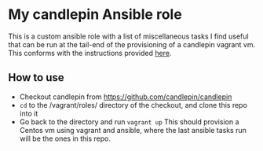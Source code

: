 # My candlepin Ansible role
This is a custom ansible role with a list of miscellaneous tasks I find useful that can be run at the tail-end of the provisioning of a candlepin vagrant vm.
This conforms with the instructions provided [here](https://github.com/candlepin/candlepin/tree/master/vagrant#custom-provisioning-tasks).

## How to use
* Checkout candlepin from https://github.com/candlepin/candlepin
* `cd` to the <root>/vagrant/roles/ directory of the checkout, and clone this repo into it
* Go back to the <root> directory and run `vagrant up`
This should provision a Centos vm using vagrant and ansible, where the last ansible tasks run will be the ones in this repo.

